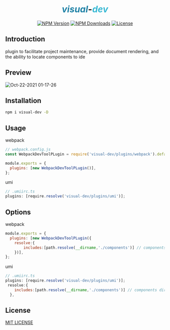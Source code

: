 <h1 align="center"><i style="color:#2082a6">visual</i>-<i style="color:#3ab9d4">dev</i> </h1>

<p align="center">
  <a href="https://www.npmjs.com/package/visual-dev" target="_blank" rel="noopener noreferrer"><img src="https://badgen.net/npm/v/visual-dev" alt="NPM Version" /></a>
  <a href="https://www.npmjs.com/package/visual-dev" target="_blank" rel="noopener noreferrer"><img src="https://badgen.net/npm/dt/visual-dev" alt="NPM Downloads" /></a>
  <!-- <a href="https://nodejs.org/" target="_blank" rel="noopener noreferrer"><img src="https://badgen.net/npm/node/visual-dev" alt="Node.js" /></a> -->
  <a href="https://github.com/wen-haoming/visual-dev/blob/master/LICENSE" target="_blank" rel="noopener noreferrer"><img src="https://badgen.net/github/license/wen-haoming/visual-dev" alt="License" /></a>
</p>

## Introduction

plugin to facilitate project maintenance, provide document rendering, and the ability to locate components to ide

## Preview

![Oct-22-2021 01-17-26](https://user-images.githubusercontent.com/42735363/138326264-bd3d51f4-27ae-42f9-aef9-cd06793cec53.gif)

## Installation

```bash
npm i visual-dev -D
```

## Usage

webpack

```js
// webpack.config.js
const WebpackDevToolPLugin = require('visual-dev/plugins/webpack').default;

module.exports = {
  plugins: [new WebpackDevToolPLugin()],
};
```

umi

```js
// .umiirc.ts
plugins: [require.resolve('visual-dev/plugins/umi')];
```

## Options

webpack

```js
module.exports = {
  plugins: [new WebpackDevToolPLugin({
    resolve:{
        includes:[path.resolve(__dirname,'./components')] // components dir
    })],
};
```

umi

```js
// .umiirc.ts
plugins: [require.resolve('visual-dev/plugins/umi')];
 resolve:{
    includes:[path.resolve(__dirname,'./components')] // components dir
  },
```

## License

[MIT LICENSE](./LICENSE)

